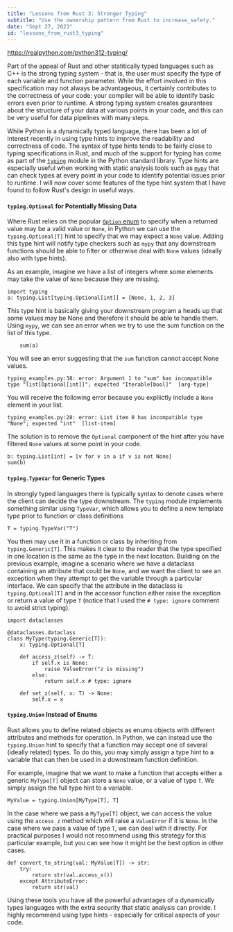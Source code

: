 ```yaml
---
title: "Lessons from Rust 3: Stronger Typing"
subtitle: "Use the ownership pattern from Rust to increase_safety."
date: "Sept 27, 2023"
id: "lessons_from_rust3_typing"
---
```


https://realpython.com/python312-typing/

Part of the appeal of Rust and other statitically typed languages such as C++ is the strong typing system - that is, the user must specify the type of each variable and function parameter. While the effort involved in this specification may not always be advantageous, it certainly contributes to the correctness of your code: your compiler will be able to identify basic errors even prior to runtime. A strong typing system creates gaurantees about the structure of your data at various points in your code, and this can be very useful for data pipelines with many steps.

While Python is a dynamically typed language, there has been a lot of interest recently in using type hints to improve the readability and correctness of code. The syntax of type hints tends to be fairly close to typing specifications in Rust, and much of the support for typing has come as part of the [`typing`](https://docs.python.org/3/library/typing.html) module in the Python standard library. Type hints are especially useful when working with static analysis tools such as [`mypy`](https://github.com/python/mypy) that can check types at every point in your code to identify potential issues prior to runtime. I will now cover some features of the type hint system that I have found to follow Rust's design in useful ways.

#### `typing.Optional` for Potentially Missing Data

Where Rust relies on the popular [`Option` enum](https://doc.rust-lang.org/book/ch06-01-defining-an-enum.html?highlight=Option%3C#the-option-enum-and-its-advantages-over-null-values) to specify when a returned value may be a valid value or `None`, in Python we can use the `typing.Optional[T]` hint to specify that we may expect a `None` value. Adding this type hint will notify type checkers such as `mypy` that any downstream functions should be able to filter or otherwise deal with `None` values (ideally also with type hints).

As an example, imagine we have a list of integers where some elements may take the value of `None` because they are missing.

    import typing
    a: typing.List[typing.Optional[int]] = [None, 1, 2, 3]

This type hint is basically giving your downstream program a heads up that some values may be None and therefore it should be able to handle them. Using `mypy`, we can see an error when we try to use the sum function on the list of this type.

        sum(a)

You will see an error suggesting that the `sum` function cannot accept None values.

    typing_examples.py:38: error: Argument 1 to "sum" has incompatible type "list[Optional[int]]"; expected "Iterable[bool]"  [arg-type]

You will receive the following error because you expliictly include a `None` element in your list.

    typing_examples.py:28: error: List item 0 has incompatible type "None"; expected "int"  [list-item]

The solution is to remove the `Optional` component of the hint after you have filtered `None` values at some point in your code.

    b: typing.List[int] = [v for v in a if v is not None]
    sum(b)

#### `typing.TypeVar` for Generic Types

In strongly typed languages there is typically syntax to denote cases where the client can decide the type downstream. The `typing` module implements something similar using `TypeVar`, which allows you to define a new template type prior to function or class definitions

    T = typing.TypeVar("T")

You then may use it in a function or class by inheriting from `typing.Generic[T]`. This makes it clear to the reader that the type specified in one location is the same as the type in the next location. Building on the previous example, imagine a scenario where we have a dataclass containing an attribute that could be `None`, and we want the client to see an exception when they attempt to get the variable through a particular interface. We can specify that the attribute in the dataclass is `typing.Optional[T]` and in the accessor function either raise the exception or return a value of type `T` (notice that I used the `# type: ignore` comment to avoid strict typing). 

    import dataclasses

    @dataclasses.dataclass
    class MyType(typing.Generic[T]):
        x: typing.Optional[T]

        def access_z(self) -> T:
            if self.x is None:
                raise ValueError("z is missing")
            else:
                return self.x # type: ignore
        
        def set_z(self, x: T) -> None:
            self.x = x

#### `typing.Union` Instead of Enums

Rust allows you to define related objects as enums objects with different attributes and methods for operation. In Python, we can instead use the `typing.Union` hint to specify that a function may accept one of several (ideally related) types. To do this, you may simply assign a type hint to a variable that can then be used in a downstream function definition. 

For example, imagine that we want to make a function that accepts either a generic `MyType[T]` object  can store a `None` value, or a value of type `T`. We simply assign the full type hint to a variable.

    MyValue = typing.Union[MyType[T], T]

In the case where we pass a `MyType[T]` object, we can access the value using the `access_z` method which will raise a `ValueError` if it is `None`. In the case where we pass a value of type `T`, we can deal with it directly. For practical purposes I would not recommend using this strategy for this particular example, but you can see how it might be the best option in other cases.

    def convert_to_string(val: MyValue[T]) -> str:
        try:
            return str(val.access_x())
        except AttributeError:
            return str(val)

Using these tools you have all the powerful advantages of a dynamically types languages with the extra security that static analysis can provide. I highly recommend using type hints - especially for critical aspects of your code.


